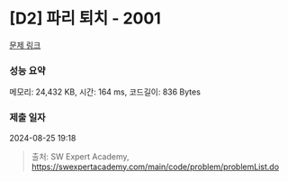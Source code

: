 # [D2] 파리 퇴치 - 2001 

[문제 링크](https://swexpertacademy.com/main/code/problem/problemDetail.do?contestProbId=AV5PzOCKAigDFAUq) 

### 성능 요약

메모리: 24,432 KB, 시간: 164 ms, 코드길이: 836 Bytes

### 제출 일자

2024-08-25 19:18



> 출처: SW Expert Academy, https://swexpertacademy.com/main/code/problem/problemList.do